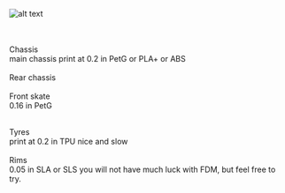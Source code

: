 ![alt text](https://lh3.googleusercontent.com/1D7fxTgMzox7Y8CdQky-zFmfEZpu-B8TdfVULuph8BUdnwK3XEaeUt7oHta9ubMjbOSFhDQGESnyC_KVAj07oFCsSo-XJnx6HuVsvyDxGI1DA1hJ4nadW0HOV0KOZTVJa46vz9tL15Xsn9SQC8f9jCBCPd9_S4CFxlN1tAaenWYO798DM27s6ntKR3j19MsTC3ukcj6Iiy7DKbXlKm3HJLmGpPnMYdHYj11UXYXdL7irbR2nhDcR45x6Sg4goITMsHzflomhuc3m0M938lMLAtgL19t3qdmAo7mwZrbp2VmcEk6NgXhAbW9ahg-icDYZPuUsX-w4FyOKJK3ZhFJ13RocUPyHwMKz1EkmjaTN0I3JzNM9ZV0MsWM9e7Sl57-m-4-yUkpph2r_cvLDlaAuJoT3U0lchBetaM2GGbB8K4sFzJ8G1sQBXmAvarQ5Hwp17z6Hpo2cSZtuareMcugHUxmf-IuRZoKpkTu6YWqa3CFwzE0TiF3j9LgFAFsfh4qBODm8HPngVn7eIamN3FwbREB_qDslUOQjBkjCKcoFAma7m9wK2njNAlvdevVa7JUr56juso_djOTYC9dEUlbTyBJ0LEppLWMZjS4KhkPn5CpxTjrvUe2xivcPcP2Iuh1j4Lor4H0fTpq2oLsQVLU9rJK3nYF7QjBVbe78l4FOo39tlH5ftnYaLf1rXj2VYA=w1904-h837-no?authuser=0?.jpg)


<br>
<br>
Chassis<br>
main chassis print at 0.2 in PetG or PLA+ or ABS<br>
<br>
Rear chassis<br>

<br>
Front skate<br>
0.16 in PetG
<br>
 <br> 

Tyres<br>
print at 0.2 in TPU nice and slow 
<br>
<br>
Rims<br>
0.05 in SLA or SLS
you will not have much luck with FDM, but feel free to try.


